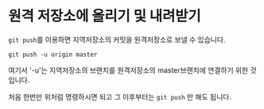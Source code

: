 # 원격 저장소에 올리기 및 내려받기

`git push`를 이용하면 지역저장소의 커밋을 원격저장소로 보낼 수 있습니다.

`git push -u origin master`

여기서 '-u'는 지역저장소의 브랜치를 원격저장소의 master브랜치에 연결하기 위한 것 입니다.

처음 한번만 위처럼 명령하시면 되고 그 이후부터는 `git push` 만 해도 됩니다.

